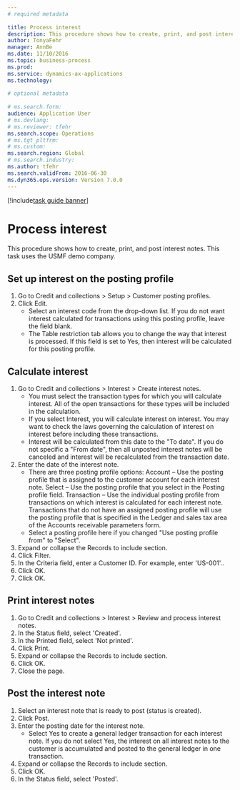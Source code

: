 ```yaml
--- 
# required metadata 
 
title: Process interest
description: This procedure shows how to create, print, and post interest notes. 
author: TonyaFehr 
manager: AnnBe 
ms.date: 11/10/2016
ms.topic: business-process 
ms.prod:  
ms.service: dynamics-ax-applications 
ms.technology:  
 
# optional metadata 
 
# ms.search.form:   
audience: Application User 
# ms.devlang:  
# ms.reviewer: tfehr 
ms.search.scope: Operations 
# ms.tgt_pltfrm:  
# ms.custom:  
ms.search.region: Global
# ms.search.industry: 
ms.author: tfehr 
ms.search.validFrom: 2016-06-30 
ms.dyn365.ops.version: Version 7.0.0 
---
```


[!include[task guide banner](.../includes/task-guide-banner.md)]

# Process interest

This procedure shows how to create, print, and post interest notes. This task uses the USMF demo company.


## Set up interest on the posting profile
1. Go to Credit and collections > Setup > Customer posting profiles.
2. Click Edit.
    * Select an interest code from the drop-down list. If you do not want interest calculated for transactions using this posting profile, leave the field blank.  
    * The Table restriction tab allows you to change the way that interest is processed. If this field is set to Yes, then interest will be calculated for this posting profile.  

## Calculate interest
1. Go to Credit and collections > Interest > Create interest notes.
    * You must select the transaction types for which you will calculate interest. All of the open transactions for these types will be included in the calculation.  
    * If you select Interest, you will calculate interest on interest. You may want to check the laws governing the calculation of interest on interest before including these transactions.  
    * Interest will be calculated from this date to the "To date". If you do not specific a "From date", then all unposted interest notes will be canceled and interest will be recalculated from the transaction date.  
2. Enter the date of the interest note.
    * There are three posting profile options:   Account – Use the posting profile that is assigned to the customer account for each interest note.   Select – Use the posting profile that you select in the Posting profile field.   Transaction – Use the individual posting profile from transactions on which interest is calculated for each interest note. Transactions that do not have an assigned posting profile will use the posting profile that is specified in the Ledger and sales tax area of the Accounts receivable parameters form.  
    * Select a posting profile here if you changed "Use posting profile from" to "Select".  
3. Expand or collapse the Records to include section.
4. Click Filter.
5. In the Criteria field, enter a Customer ID. For example, enter 'US-001'..
6. Click OK.
7. Click OK.

## Print interest notes
1. Go to Credit and collections > Interest > Review and process interest notes.
2. In the Status field, select 'Created'.
3. In the Printed field, select 'Not printed'.
4. Click Print.
5. Expand or collapse the Records to include section.
6. Click OK.
7. Close the page.

## Post the interest note
1. Select an interest note that is ready to post (status is created).
2. Click Post.
3. Enter the posting date for the interest note.
    * Select Yes to create a general ledger transaction for each interest note.     If you do not select Yes, the interest on all interest notes to the customer is accumulated and posted to the general ledger in one transaction.  
4. Expand or collapse the Records to include section.
5. Click OK.
6. In the Status field, select 'Posted'.

